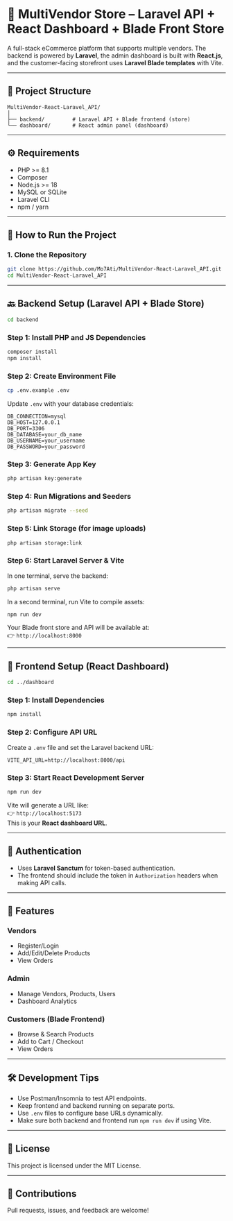 # 🛒 MultiVendor Store – Laravel API + React Dashboard + Blade Front Store

A full-stack eCommerce platform that supports multiple vendors. The backend is powered by **Laravel**, the admin dashboard is built with **React.js**, and the customer-facing storefront uses **Laravel Blade templates** with Vite.

---

## 📁 Project Structure

```
MultiVendor-React-Laravel_API/
│
├── backend/         # Laravel API + Blade frontend (store)
└── dashboard/       # React admin panel (dashboard)
```

---

## ⚙️ Requirements

- PHP >= 8.1
- Composer
- Node.js >= 18
- MySQL or SQLite
- Laravel CLI
- npm / yarn

---

## 🚀 How to Run the Project

### 1. Clone the Repository

```bash
git clone https://github.com/Mo7Ati/MultiVendor-React-Laravel_API.git
cd MultiVendor-React-Laravel_API
```

---

## 🔙 Backend Setup (Laravel API + Blade Store)

```bash
cd backend
```

### Step 1: Install PHP and JS Dependencies

```bash
composer install
npm install
```

### Step 2: Create Environment File

```bash
cp .env.example .env
```

Update `.env` with your database credentials:

```
DB_CONNECTION=mysql
DB_HOST=127.0.0.1
DB_PORT=3306
DB_DATABASE=your_db_name
DB_USERNAME=your_username
DB_PASSWORD=your_password
```

### Step 3: Generate App Key

```bash
php artisan key:generate
```

### Step 4: Run Migrations and Seeders

```bash
php artisan migrate --seed
```

### Step 5: Link Storage (for image uploads)

```bash
php artisan storage:link
```

### Step 6: Start Laravel Server & Vite

In one terminal, serve the backend:

```bash
php artisan serve
```

In a second terminal, run Vite to compile assets:

```bash
npm run dev
```

Your Blade front store and API will be available at:  
👉 `http://localhost:8000`

---

## 🧠 Frontend Setup (React Dashboard)

```bash
cd ../dashboard
```

### Step 1: Install Dependencies

```bash
npm install
```

### Step 2: Configure API URL

Create a `.env` file and set the Laravel backend URL:

```env
VITE_API_URL=http://localhost:8000/api
```

### Step 3: Start React Development Server

```bash
npm run dev
```

Vite will generate a URL like:  
👉 `http://localhost:5173`  
This is your **React dashboard URL**.

---

## 🔑 Authentication

- Uses **Laravel Sanctum** for token-based authentication.
- The frontend should include the token in `Authorization` headers when making API calls.

---

## 🎯 Features

### Vendors
- Register/Login
- Add/Edit/Delete Products
- View Orders

### Admin
- Manage Vendors, Products, Users
- Dashboard Analytics

### Customers (Blade Frontend)
- Browse & Search Products
- Add to Cart / Checkout
- View Orders

---

## 🛠 Development Tips

- Use Postman/Insomnia to test API endpoints.
- Keep frontend and backend running on separate ports.
- Use `.env` files to configure base URLs dynamically.
- Make sure both backend and frontend run `npm run dev` if using Vite.

---

## 📃 License

This project is licensed under the MIT License.

---

## 🤝 Contributions

Pull requests, issues, and feedback are welcome!
